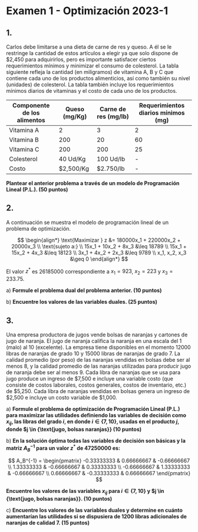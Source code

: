 # Examen 1 - Optimización 2023-1

## 1. 

Carlos debe limitarse a una dieta de carne de res y queso. A él se le restringe la cantidad de estos artículos a elegir ya que solo dispone de $2,450 para adquirirlos, pero es importante satisfacer ciertos requerimientos mínimos y minimizar el consumo de colesterol. La tabla siguiente refleja la cantidad (en miligramos) de vitamina A, B y C que contiene cada uno de los productos alimenticios, así como también su nivel (unidades) de colesterol. La tabla también incluye los requerimientos mínimos diarios de vitaminas y el costo de cada uno de los productos.

| Componente de los alimentos | Queso (mg/Kg) | Carne de res (mg/lb) | Requerimientos diarios mínimos (mg) |
|-----------------------------|---------------|----------------------|-------------------------------------|
| Vitamina A                  | 2             | 3                    | 2                                   |
| Vitamina B                  | 200           | 20                   | 60                                  |
| Vitamina C                  | 200           | 200                  | 25                                  |
| Colesterol                  | 40 Ud/Kg      | 100 Ud/lb            | -                                   |
| Costo                       | $2,500/Kg     | $2.750/lb            | -                                   |

**Plantear el anterior problema a través de un modelo de Programación Lineal (P.L.). (50 puntos)**

## 2. 

A continuación se muestra el modelo de programación lineal de un problema de optimización.

$$
\begin{align*}
\text{Maximizar } z &= 180000x_1 + 220000x_2 + 20000x_3 \\
\text{sujeto a:} \\
15x_1 + 10x_2 + 8x_3 &\leq 18789 \\
15x_1 + 15x_2 + 4x_3 &\leq 18123 \\
3x_1 + 4x_2 + 2x_3 &\leq 9789 \\
x_1, x_2, x_3 &\geq 0
\end{align*}
$$

El valor $z^*$ es 26185000 correspondiente a $x_1 = 923$, $x_2 = 223$ y $x_3 = 233.75$.

a) **Formule el problema dual del problema anterior. (10 puntos)**

b) **Encuentre los valores de las variables duales. (25 puntos)**

## 3.

Una empresa productora de jugos vende bolsas de naranjas y cartones de jugo de naranja. El jugo de naranja califica la naranja en una escala del 1 (malo) al 10 (excelente). La empresa tiene disponibles en el momento 12000 libras de naranjas de grado 10 y 15000 libras de naranjas de grado 7. La calidad promedio (por peso) de las naranjas vendidas en bolsas debe ser al menos 8, y la calidad promedio de las naranjas utilizadas para producir jugo de naranja debe ser al menos 9. Cada libra de naranjas que se usa para jugo produce un ingreso de $7,500 e incluye una variable costo (que consiste de costos laborales, costos generales, costos de inventario, etc.) de $5,250. Cada libra de naranjas vendidas en bolsas genera un ingreso de $2,500 e incluye un costo variable de $1,000.

a) **Formule el problema de optimización de Programación Lineal (P.L.) para maximizar las utilidades definiendo las variables de decisión como $x_{ij}$, las libras del grado $i$, en donde $i \in \{7, 10\}$, usadas en el producto $j$, donde $j \in \{\text{jugo, bolsas naranjas}\} (10 puntos)**

b) **En la solución óptima todas las variables de decisión son básicas y la matriz $A_B^{-1}$ para un valor $z^*$ de 47250000 es:**

$$
A_B^{-1} = \begin{pmatrix}
-0.33333333 & 0.66666667 & -0.66666667 \\
1.33333333 & -0.66666667 & 0.33333333 \\
-0.66666667 & 1.33333333 & -0.66666667 \\
0.66666667 & -0.33333333 & 0.66666667
\end{pmatrix}
$$

**Encuentre los valores de las variables $x_{ij}$ para $i \in \{7, 10\}$ y $j \in \{\text{jugo, bolsas naranjas}\}. (10 puntos)**

c) **Encuentre los valores de las variables duales y determine en cuánto aumentarían las utilidades si se dispusiera de 1200 libras adicionales de naranjas de calidad 7. (15 puntos)**
